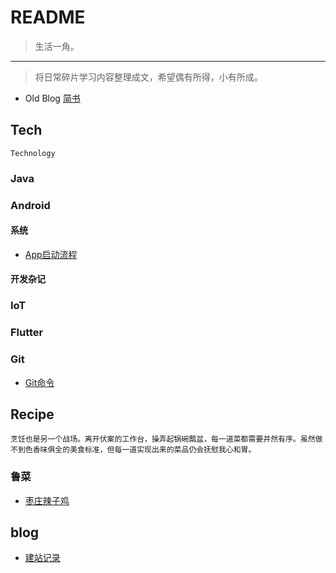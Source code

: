 # README

> 生活一角。

---

> 将日常碎片学习内容整理成文，希望偶有所得，小有所成。

* Old Blog [简书](https://www.jianshu.com/u/4fa76312004b) 

## Tech
    Technology


### Java

### Android

#### 系统

* [App启动流程](https://www.yuque.com/isaac-laugu/qpc3mv/sux09ah6d6y9vklk)

#### 开发杂记


### IoT

### Flutter 

### Git
* [Git命令](/git/git-command.md)

## Recipe
    烹饪也是另一个战场。离开伏案的工作台，操弄起锅碗瓢盆，每一道菜都需要井然有序。虽然做不到色香味俱全的美食标准，但每一道实现出来的菜品仍会抚慰我心和胃。

### 鲁菜

* [枣庄辣子鸡](/recipe/lucai.md)

## blog

* [建站记录](/blog_log/blog-log.md)


